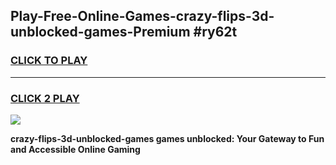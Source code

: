 
## Play-Free-Online-Games-crazy-flips-3d-unblocked-games-Premium #ry62t
<h3>
<a href="https://premium.freeplayer.one?title=crazy-flips-3d-unblocked-games&ref=8M">CLICK TO PLAY</a></h3>
<hr>

<h3>
<a href="https://premium.freeplayer.one?title=crazy-flips-3d-unblocked-games&ref=8M">CLICK 2 PLAY</a>
  
</h3>

<a href="https://premium.freeplayer.one?title=crazy-flips-3d-unblocked-games&ref=8M"><img src="https://clearcache.store/games.png"></a>


**crazy-flips-3d-unblocked-games games unblocked: Your Gateway to Fun and Accessible Online Gaming**
